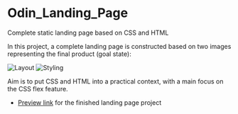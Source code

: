 # Odin_Landing_Page
Complete static landing page based on CSS and HTML

In this project, a complete landing page is constructed based on two images representing the final product (goal state):

![Layout](https://cdn.statically.io/gh/TheOdinProject/curriculum/main/foundations/html_css/project/odin-project.png)
![Styling](https://cdn.statically.io/gh/TheOdinProject/curriculum/main/foundations/html_css/project/colors_and_stuff.png)

Aim is to put CSS and HTML into a practical context, with a main focus on the CSS flex feature.


* [Preview link](  https://rawgit.com/konrascher3/Odin_Landing_Page/blob/main/index.html) for the finished landing page project
